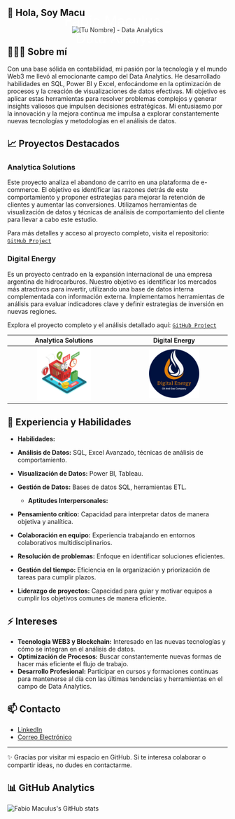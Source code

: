 ## 👋 Hola, Soy Macu

<!-- Banner -->
<div align="center" style="position: relative;">
  <a href="https://www.linkedin.com/in/fabio-maculus-data-analyst/" style="text-decoration: none;">
    <img src="https://www.gmmspl.com/wp-content/uploads/2021/10/data-analytics.png" alt="[Tu Nombre] - Data Analytics" width="800" height="200" style="opacity: 0.9;">
    <div style="position: absolute; top: 50%; left: 50%; transform: translate(-50%, -50%); color: white; font-size: 32px;">
      Fabio Maculus - Data Analyst
    </div>
  </a>
</div>

<!-- Introducción -->
## 🙋🏻‍♂️ Sobre mí

Con una base sólida en contabilidad, mi pasión por la tecnología y el mundo Web3 me llevó al emocionante campo del Data Analytics. He desarrollado habilidades en SQL, Power BI y Excel, enfocándome en la optimización de procesos y la creación de visualizaciones de datos efectivas. 
Mi objetivo es aplicar estas herramientas para resolver problemas complejos y generar insights valiosos que impulsen decisiones estratégicas. Mi entusiasmo por la innovación y la mejora continua me impulsa a explorar constantemente nuevas tecnologías y metodologías en el análisis de datos.

<!-- Proyectos Destacados -->
## 📈 Proyectos Destacados

### Analytica Solutions
Este proyecto analiza el abandono de carrito en una plataforma de e-commerce. El objetivo es identificar las razones detrás de este comportamiento y proponer estrategias para mejorar la retención de clientes y aumentar las conversiones. Utilizamos herramientas de visualización de datos y técnicas de análisis de comportamiento del cliente para llevar a cabo este estudio.

Para más detalles y acceso al proyecto completo, visita el repositorio: [`GitHub Project`](https://github.com/No-Country-simulation/c19-111-m-data-bi)

### Digital Energy
Es un proyecto centrado en la expansión internacional de una empresa argentina de hidrocarburos. Nuestro objetivo es identificar los mercados más atractivos para invertir, utilizando una base de datos interna complementada con información externa. Implementamos herramientas de análisis para evaluar indicadores clave y definir estrategias de inversión en nuevas regiones.

Explora el proyecto completo y el análisis detallado aquí: [`GitHub Project`](https://github.com/Macu-Data/Digital-Energy)


|                               Analytica Solutions                              |                               Digital Energy                                   |
|:------------------------------------------------------------------------------:|:------------------------------------------------------------------------------:|
| <a href="https://github.com/No-Country-simulation/c19-111-m-data-bi/"><img src="https://github.com/No-Country-simulation/c19-111-m-data-bi/blob/main/img/carro-compra-sobre-pantalla-tablet.png" style="height: 50%; width:50%;"/></a>  |  <a href="https://github.com/Macu-Data/Digital-Energy/"> <img src="https://github.com/Macu-Data/Digital-Energy/blob/main/Imagen/LOGO.png" style="height: 50%; width:50%;"/></a>  |



<!-- Experiencia y Habilidades -->
## 💼 Experiencia y Habilidades
  - **Habilidades:**
- **Análisis de Datos:** SQL, Excel Avanzado, técnicas de análisis de comportamiento.
- **Visualización de Datos:** Power BI, Tableau.
- **Gestión de Datos:** Bases de datos SQL, herramientas ETL.

  - **Aptitudes Interpersonales:**
- **Pensamiento crítico:** Capacidad para interpretar datos de manera objetiva y analítica.
- **Colaboración en equipo:** Experiencia trabajando en entornos colaborativos multidisciplinarios.
- **Resolución de problemas:** Enfoque en identificar soluciones eficientes.
- **Gestión del tiempo:** Eficiencia en la organización y priorización de tareas para cumplir plazos.
- **Liderazgo de proyectos:** Capacidad para guiar y motivar equipos a cumplir los objetivos comunes de manera eficiente.


<!-- Intereses -->
## ⚡ Intereses

- **Tecnología WEB3 y Blockchain:** Interesado en las nuevas tecnologías y cómo se integran en el análisis de datos.
- **Optimización de Procesos:** Buscar constantemente nuevas formas de hacer más eficiente el flujo de trabajo.
- **Desarrollo Profesional:** Participar en cursos y formaciones continuas para mantenerse al día con las últimas tendencias y herramientas en el campo de Data Analytics.

<!-- Contacto -->
## 📫 Contacto

- [LinkedIn](https://www.linkedin.com/in/fabio-maculus-data-analyst/)  
- [Correo Electrónico](maculus32@gmail.com)  


<!-- Footer o Información Adicional -->
---

✨ Gracias por visitar mi espacio en GitHub. Si te interesa colaborar o compartir ideas, no dudes en contactarme.

## 📊 GitHub Analytics

![Fabio Maculus's GitHub stats](https://github-readme-stats.vercel.app/api?username=Macu-Data&show_icons=true&theme=radical)
